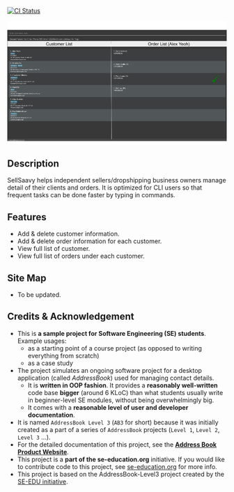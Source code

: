 [![CI Status](https://github.com/AY2425S1-CS2103T-F14a-2/tp/actions/workflows/gradle.yml/badge.svg)](https://github.com/AY2425S1-CS2103T-F14a-2/tp/actions)

![Ui](docs/images/Ui.png)


## Description
SellSaavy helps independent sellers/dropshipping business owners manage detail of their clients and orders.
It is optimized for CLI users so that frequent tasks can be done faster by typing in commands.

## Features
- Add & delete customer information.
- Add & delete order information for each customer.
- View full list of customer.
- View full list of orders under each customer.

## Site Map
- To be updated.

## Credits & Acknowledgement
* This is **a sample project for Software Engineering (SE) students**.<br>
  Example usages:
  * as a starting point of a course project (as opposed to writing everything from scratch)
  * as a case study
* The project simulates an ongoing software project for a desktop application (called _AddressBook_) used for managing contact details.
  * It is **written in OOP fashion**. It provides a **reasonably well-written** code base **bigger** (around 6 KLoC) than what students usually write in beginner-level SE modules, without being overwhelmingly big.
  * It comes with a **reasonable level of user and developer documentation**.
* It is named `AddressBook Level 3` (`AB3` for short) because it was initially created as a part of a series of `AddressBook` projects (`Level 1`, `Level 2`, `Level 3` ...).
* For the detailed documentation of this project, see the **[Address Book Product Website](https://se-education.org/addressbook-level3)**.
* This project is a **part of the se-education.org** initiative. If you would like to contribute code to this project, see [se-education.org](https://se-education.org/#contributing-to-se-edu) for more info.
* This project is based on the AddressBook-Level3 project created by the [SE-EDU initiative](https://se-education.org).
